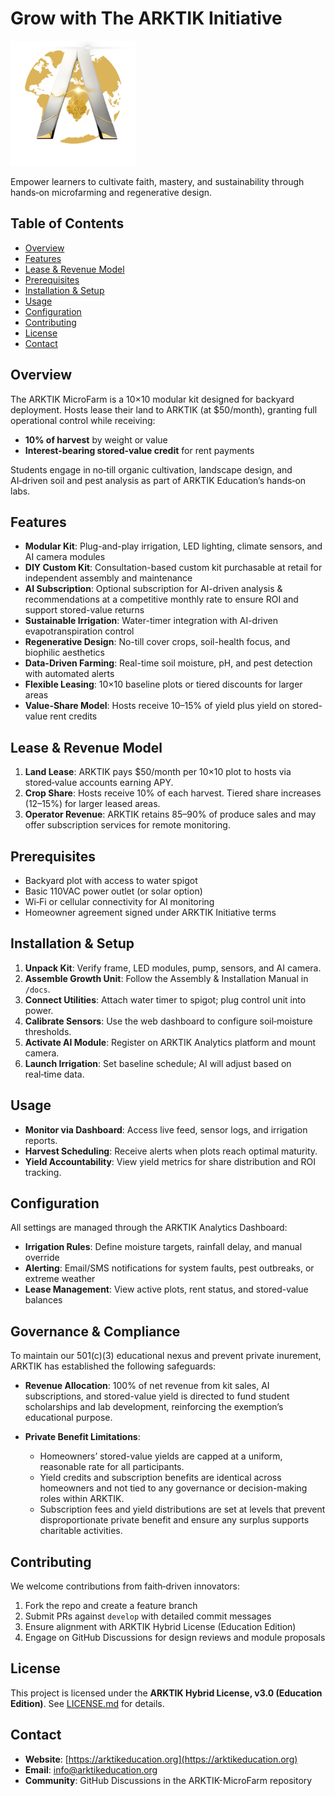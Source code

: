 # Grow with The ARKTIK Initiative
<img src="assets/ARKTIK%20Logo.png" alt="ARKTIK Logo" width="200">

Empower learners to cultivate faith, mastery, and sustainability through hands‑on microfarming and regenerative design.

## Table of Contents

* [Overview](#overview)
* [Features](#features)
* [Lease & Revenue Model](#lease--revenue-model)
* [Prerequisites](#prerequisites)
* [Installation & Setup](#installation--setup)
* [Usage](#usage)
* [Configuration](#configuration)
* [Contributing](#contributing)
* [License](#license)
* [Contact](#contact)

## Overview

The ARKTIK MicroFarm is a 10×10 modular kit designed for backyard deployment. Hosts lease their land to ARKTIK (at \$50/month), granting full operational control while receiving:

* **10% of harvest** by weight or value
* **Interest-bearing stored-value credit** for rent payments

Students engage in no‑till organic cultivation, landscape design, and AI‑driven soil and pest analysis as part of ARKTIK Education’s hands‑on labs.

## Features

* **Modular Kit**: Plug-and-play irrigation, LED lighting, climate sensors, and AI camera modules
* **DIY Custom Kit**: Consultation-based custom kit purchasable at retail for independent assembly and maintenance
* **AI Subscription**: Optional subscription for AI-driven analysis & recommendations at a competitive monthly rate to ensure ROI and support stored-value returns
* **Sustainable Irrigation**: Water-timer integration with AI-driven evapotranspiration control
* **Regenerative Design**: No-till cover crops, soil-health focus, and biophilic aesthetics
* **Data-Driven Farming**: Real-time soil moisture, pH, and pest detection with automated alerts
* **Flexible Leasing**: 10×10 baseline plots or tiered discounts for larger areas
* **Value-Share Model**: Hosts receive 10–15% of yield plus yield on stored-value rent credits

## Lease & Revenue Model

1. **Land Lease**: ARKTIK pays \$50/month per 10×10 plot to hosts via stored‑value accounts earning APY.
2. **Crop Share**: Hosts receive 10% of each harvest. Tiered share increases (12–15%) for larger leased areas.
3. **Operator Revenue**: ARKTIK retains 85–90% of produce sales and may offer subscription services for remote monitoring.

## Prerequisites

* Backyard plot with access to water spigot
* Basic 110VAC power outlet (or solar option)
* Wi‑Fi or cellular connectivity for AI monitoring
* Homeowner agreement signed under ARKTIK Initiative terms

## Installation & Setup

1. **Unpack Kit**: Verify frame, LED modules, pump, sensors, and AI camera.
2. **Assemble Growth Unit**: Follow the Assembly & Installation Manual in `/docs`.
3. **Connect Utilities**: Attach water timer to spigot; plug control unit into power.
4. **Calibrate Sensors**: Use the web dashboard to configure soil‑moisture thresholds.
5. **Activate AI Module**: Register on ARKTIK Analytics platform and mount camera.
6. **Launch Irrigation**: Set baseline schedule; AI will adjust based on real‑time data.

## Usage

* **Monitor via Dashboard**: Access live feed, sensor logs, and irrigation reports.
* **Harvest Scheduling**: Receive alerts when plots reach optimal maturity.
* **Yield Accountability**: View yield metrics for share distribution and ROI tracking.

## Configuration

All settings are managed through the ARKTIK Analytics Dashboard:

* **Irrigation Rules**: Define moisture targets, rainfall delay, and manual override
* **Alerting**: Email/SMS notifications for system faults, pest outbreaks, or extreme weather
* **Lease Management**: View active plots, rent status, and stored-value balances

## Governance & Compliance

To maintain our 501(c)(3) educational nexus and prevent private inurement, ARKTIK has established the following safeguards:

* **Revenue Allocation**: 100% of net revenue from kit sales, AI subscriptions, and stored-value yield is directed to fund student scholarships and lab development, reinforcing the exemption’s educational purpose.
* **Private Benefit Limitations**:

  * Homeowners’ stored-value yields are capped at a uniform, reasonable rate for all participants.
  * Yield credits and subscription benefits are identical across homeowners and not tied to any governance or decision-making roles within ARKTIK.
  * Subscription fees and yield distributions are set at levels that prevent disproportionate private benefit and ensure any surplus supports charitable activities.

## Contributing

We welcome contributions from faith‑driven innovators:

1. Fork the repo and create a feature branch
2. Submit PRs against `develop` with detailed commit messages
3. Ensure alignment with ARKTIK Hybrid License (Education Edition)
4. Engage on GitHub Discussions for design reviews and module proposals

## License

This project is licensed under the **ARKTIK Hybrid License, v3.0 (Education Edition)**. See [LICENSE.md](LICENSE.md) for details.

## Contact

* **Website**: [https://arktikeducation.org](https://arktikeducation.org)
* **Email**: [info@arktikeducation.org](mailto:info@arktikeducation.org)
* **Community**: GitHub Discussions in the ARKTIK-MicroFarm repository
